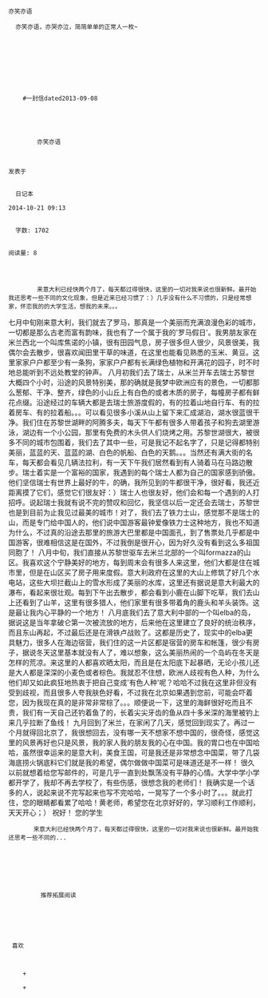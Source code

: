 
    
  
    
    

    亦笑亦语
  
      亦笑亦语，亦哭亦泣，简简单单的正常人一枚~

  
  
    
  


    
      
        #一封信dated2013-09-08
        
          
            
              
            
            亦笑亦语
        
        
    
    发表于 

    
      日记本

    2014-10-21 09:13

    
      字数: 1702
    

    阅读量: 8
  


        
            来意大利已经快两个月了，每天都过得很快，这里的一切对我来说也很新鲜。最开始我还思考一些不同的文化现象，但是近来已经习惯了：）几乎没有什么不习惯的，只是经常想家，怀恋我的的大学生活，想我的未来。。。
  七月中旬刚来意大利，我们就去了罗马，那真是一个美丽而充满浪漫色彩的城市，一切都是那么古老而富有韵味，我也有了一个属于我的'罗马假日'。我男朋友家在米兰西北一个叫库焦诺的小镇，很有田园气息，房子很多但人很少，风景很美，我偶尔会去散步，很喜欢闻田里干草的味道，在这里也能看见熟悉的玉米、黄豆。这里家家户户都至少有一条狗，家家户户都有长满绿色植物和开满花的园子，时不时地总能听到不远处教堂的钟声。
  八月初我们去了瑞士，从米兰开车去瑞士苏黎世大概四个小时，沿途的风景特别美，那的确就是我梦中欧洲应有的景色，一切都那么葱郁、干净、整齐，绿色的小山丘上有白色的或者木质的房子，每幢房子都有鲜花点缀。沿途经过的车辆大都是去瑞士旅游度假的，有的拉着山地自行车、有的拉着房车、有的拉着船。。。可以看见很多小溪从山上留下来汇成湖泊，湖水很蓝很干净。我们住在苏黎世湖畔的阿腾多夫，每天下午都有很多人带着孩子和狗去湖里游泳，湖边有一个小公园，那里有免费的木头供人们烧烤之用。苏黎世湖很大，被很多不同的城市包围着，我们去了其中一些，可是我记不起名字了，只是记得都特别美丽，蓝蓝的天、蓝蓝的湖、白色的帆船、白色的天鹅。。。当然还有满大街的名车，每天都会看见几辆法拉利，有一天下午我们居然看到有人骑着马在马路边散步。瑞士着实是一个富裕的国家，我遇到的每个瑞士人都为自己的国家感到骄傲。他们坚信瑞士有世界上最好的牛，的确，我所见到的牛都很干净，很好看，我还近距离摸了它们，感觉它们很友好：）瑞士人也很友好，他们会和每一个遇到的人打招呼。说起瑞士我就有说不完的赞叹和回忆，我坚信以后一定还会去瑞士，苏黎世也是到目前为止我见过最美的城市！对了，我们去了铁力士山，感觉那不是瑞士的山，而是专门给中国人的，他们说中国游客最钟爱像铁力士这种地方，我也不知道为什么，不过真的沿途去那里的旅游大巴里都是中国面孔，到了售票处几乎都是中国游客，很难相信这是在国外，不过我倒是很开心，因为好久没有看到这么多祖国同胞了！
  八月中旬，我们直接从苏黎世驱车去米兰北部的一个叫formazza的山区。我喜欢这个宁静美好的地方，每到周末会有很多人来这里，他们大都是住在城市里，但是在山区买了房子用来度假。意大利政府在这里的大山上修筑了好几个水电站，这些大坝拦截山上的雪水形成了美丽的水库，这里还有据说是意大利最大的瀑布，看起来很壮观。每到下午出去散步，都会看到小鹿在山脚下吃草，我们去山上还看到了山羊，这里有很多猎人，他们家里有很多带着角的鹿头和羊头装饰。这是最让我内心平静的一个地方！
  八月底我们去了意大利中部的一个叫elba的岛，据说这是当年拿破仑第一次被流放的地方，后来他在这里建立了良好的统治秩序，而且东山再起，不过最后还是在滑铁卢战败了。这都是历史了，现实中的elba更具魅力，很多人在海边宿营，我们住的这一片区都是宿营的房车和帐篷，很少有房子，据说冬天这里基本就没有人了，难以想象，这么美丽热闹的一个岛屿在冬天是怎样的荒凉。来这里的人都喜欢晒太阳，而且是在太阳底下起暴晒，无论小孩儿还是大人都是深深的小麦色或者棕色。我就忍不住想，欧洲人歧视有色人种，为什么他们却又如此疯狂地热衷于把自己变成'有色人种'呢？哈哈不过我在这里非但没有受到歧视，而且很多人夸我肤色好看，不过我在北京如果遇到您前，可能会吓着您，因为我现在真的是非常非常棕了。。。顺便说一下，这里的海鲜很好吃而且不贵，我们有一天自己还钓着鱼了的，长着尖尖牙齿的鱼从四十多米深的海里被钓上来几乎拉断了鱼线！
  九月回到了米兰，在家闲了几天，感觉回到现实了。再过一个月就得回北京了，我很想回去，没有哪一天不想家不想中国的，很奇怪，感觉这里的风景再好也只是风景，我的家人我的朋友我的心在中国。我的胃口也在中国哈哈，虽然很幸运来的是意大利，美食王国，可是我还是非常想念中国菜，带了几袋海底捞火锅底料它们就是我的希望，偶尔做做中国菜可是味道还是不一样！
  很久以前就想着给您写邮件的，可是几乎一直到处飘荡没有平静的心情。大学中学小学都开学了，我却不再去学校了，有些伤感，很想念我的老师们！
  我确实是一个话多的人，说起来说不完写起来也写不完哈哈，一晃写了一个多小时了。。。就此打住，您的眼睛都看累了哈哈！黄老师，希望您在北京好好的，学习顺利工作顺利，天天开心；）
  祝好！
  您的学生

        
           来意大利已经快两个月了，每天都过得很快，这里的一切对我来说也很新鲜。最开始我还思考一些不同的...
      
    
    
      
      
      
          
             推荐拓展阅读
        
      
    
    
      
          
     喜欢

      
      
        +
                  
        +
          
        
      
    
  


